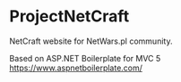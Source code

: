 # ProjectNetCraft
NetCraft website for NetWars.pl community.

Based on ASP.NET Boilerplate for MVC 5 https://www.aspnetboilerplate.com/
